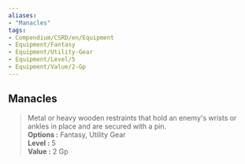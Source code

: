 ```yaml
---
aliases:
- "Manacles"
tags:
- Compendium/CSRD/en/Equipment
- Equipment/Fantasy
- Equipment/Utility-Gear
- Equipment/Level/5
- Equipment/Value/2-Gp
---
```


  
## Manacles  
  
>Metal or heavy wooden restraints that hold an enemy's wrists or ankles in place and are secured with a pin.  
> **Options :** Fantasy, Utility Gear  
> **Level :** 5  
> **Value :** 2 Gp